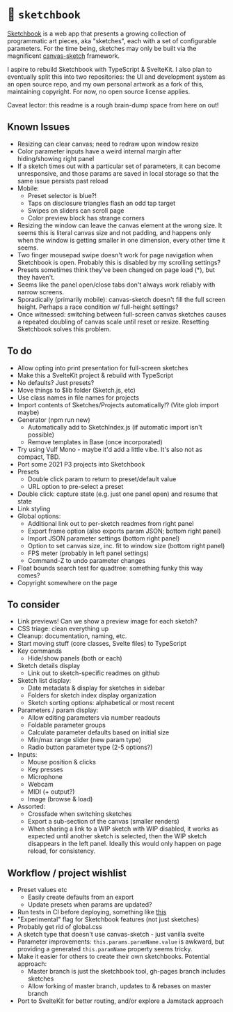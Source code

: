 # :notebook: `sketchbook`

[Sketchbook](https://sketchbook.flatpickles.com/) is a web app that presents a growing collection of programmatic art pieces, aka "sketches", each with a set of configurable parameters. For the time being, sketches may only be built via the magnificent [canvas-sketch](https://github.com/mattdesl/canvas-sketch) framework.

I aspire to rebuild Sketchbook with TypeScript & SvelteKit. I also plan to eventually split this into two repositories: the UI and development system as an open source repo, and my own personal artwork as a fork of this, maintaining copyright. For now, no open source license applies.

Caveat lector: this readme is a rough brain-dump space from here on out!

## Known Issues

-   Resizing can clear canvas; need to redraw upon window resize
-   Color parameter inputs have a weird internal margin after hiding/showing right panel
-   If a sketch times out with a particular set of parameters, it can become unresponsive, and those params are saved in local storage so that the same issue persists past reload
-   Mobile:
    -   Preset selector is blue?!
    -   Taps on disclosure triangles flash an odd tap target
    -   Swipes on sliders can scroll page
    -   Color preview block has strange corners
-   Resizing the window can leave the canvas element at the wrong size. It seems this is literal canvas size and not padding, and happens only when the window is getting smaller in one dimension, every other time it seems.
-   Two finger mousepad swipe doesn't work for page navigation when Sketchbook is open. Probably this is disabled by my scrolling settings?
-   Presets sometimes think they've been changed on page load (\*), but they haven't.
-   Seems like the panel open/close tabs don't always work reliably with narrow screens.
-   Sporadically (primarily mobile): canvas-sketch doesn't fill the full screen height. Perhaps a race condition w/ full-height settings?
-   Once witnessed: switching between full-screen canvas sketches causes a repeated doubling of canvas scale until reset or resize. Resetting Sketchbook solves this problem.

## To do

-   Allow opting into print presentation for full-screen sketches
-   Make this a SvelteKit project & rebuild with TypeScript
-   No defaults? Just presets?
-   Move things to $lib folder (Sketch.js, etc)
-   Use class names in file names for projects
-   Import contents of Sketches/Projects automatically!? (Vite glob import maybe)
-   Generator (npm run new)
    -   Automatically add to SketchIndex.js (if automatic import isn't possible)
    -   Remove templates in Base (once incorporated)
-   Try using Vulf Mono - maybe it'd add a little vibe. It's also not as compact, TBD.
-   Port some 2021 P3 projects into Sketchbook
-   Presets
    -   Double click param to return to preset/default value
    -   URL option to pre-select a preset
-   Double click: capture state (e.g. just one panel open) and resume that state
-   Link styling
-   Global options:
    -   Additional link out to per-sketch readmes from right panel
    -   Export frame option (also exports param JSON; bottom right panel)
    -   Import JSON parameter settings (bottom right panel)
    -   Option to set canvas size, inc. fit to window size (bottom right panel)
    -   FPS meter (probably in left panel settings)
    -   Command-Z to undo parameter changes
-   Float bounds search test for quadtree: something funky this way comes?
-   Copyright somewhere on the page

## To consider

-   Link previews! Can we show a preview image for each sketch?
-   CSS triage: clean everything up
-   Cleanup: documentation, naming, etc.
-   Start moving stuff (core classes, Svelte files) to TypeScript
-   Key commands
    -   Hide/show panels (both or each)
-   Sketch details display
    -   Link out to sketch-specific readmes on github
-   Sketch list display:
    -   Date metadata & display for sketches in sidebar
    -   Folders for sketch index display organization
    -   Sketch sorting options: alphabetical or most recent
-   Parameters / param display:
    -   Allow editing parameters via number readouts
    -   Foldable parameter groups
    -   Calculate parameter defaults based on initial size
    -   Min/max range slider (new param type)
    -   Radio button parameter type (2-5 options?)
-   Inputs:
    -   Mouse position & clicks
    -   Key presses
    -   Microphone
    -   Webcam
    -   MIDI (+ output?)
    -   Image (browse & load)
-   Assorted:
    -   Crossfade when switching sketches
    -   Export a sub-section of the canvas (smaller renders)
    -   When sharing a link to a WIP sketch with WIP disabled, it works as expected until another sketch is selected, then the WIP sketch disappears in the left panel. Ideally this would only happen on page reload, for consistency.

## Workflow / project wishlist

-   Preset values etc
    -   Easily create defaults from an export
    -   Update presets when params are updated?
-   Run tests in CI before deploying, something like [this](https://medium.com/@jjzcru/building-a-ci-cd-pipeline-with-vercel-and-github-actions-f80d3a4a7de3)
-   "Experimental" flag for Sketchbook features (not just sketches)
-   Probably get rid of global.css
-   A sketch type that doesn't use canvas-sketch - just vanilla svelte
-   Parameter improvements: `this.params.paramName.value` is awkward, but providing a generated `this.paramName` property seems tricky.
-   Make it easier for others to create their own sketchbooks. Potential approach:
    -   Master branch is just the sketchbook tool, gh-pages branch includes sketches
    -   Allow forking of master branch, updates to & rebases on master branch
-   Port to SvelteKit for better routing, and/or explore a Jamstack approach
